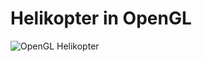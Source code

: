 Helikopter in OpenGL
==============================
<img src="https://raw.github.com/SirJimPanse/Bachelor-HSRM-Medieninformatik/master/Computergrafik/CGProjekt/CGProjekt.jpg" title="OpenGL Helikopter"> </img>
